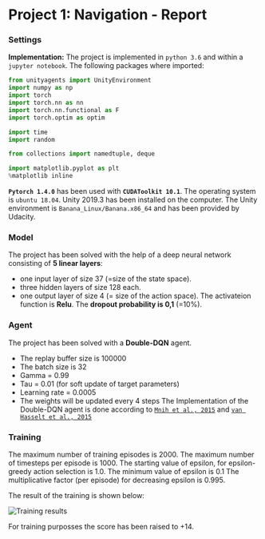 [//]: # (Image References)

[image1]: https://user-images.githubusercontent.com/10624937/42135619-d90f2f28-7d12-11e8-8823-82b970a54d7e.gif "Trained Agent"
[image2]: /home/horst/ml/udacity/udacity-deep-RL/p1_navigation/training_results_ddqn.png "Training results"

# Project 1: Navigation - Report

### Settings

**Implementation:** The project is implemented in `python 3.6` and within a `jupyter notebook`. 
The following packages where imported:
```python
from unityagents import UnityEnvironment
import numpy as np
import torch
import torch.nn as nn
import torch.nn.functional as F
import torch.optim as optim

import time
import random

from collections import namedtuple, deque

import matplotlib.pyplot as plt
%matplotlib inline
```
**`Pytorch 1.4.0`** has been used with **`CUDAToolkit 10.1`**.
The operating system is `ubuntu 18.04`.
Unity 2019.3 has been installed on the computer.
The Unity environment is `Banana_Linux/Banana.x86_64` and has been provided by Udacity. 

### Model

The project has been solved with the help of a deep neural network consisting of **5 linear layers**:
- one input layer of size 37 (=size of the state space).
- three hidden layers of size 128 each.
- one output layer of size 4 (= size of the action space).
The activateion function is **Relu**.
The **dropout probability is 0,1** (=10%).

### Agent

The project has been solved with a **Double-DQN** agent. 
- The replay buffer size is 100000
- The batch size is 32
- Gamma = 0.99
- Tau = 0.01 (for soft update of target parameters)
- Learning rate = 0.0005
- The weights will be updated every 4 steps
The Implementation of the Double-DQN agent is done according to [`Mnih et al., 2015`](https://storage.googleapis.com/deepmind-media/dqn/DQNNaturePaper.pdf) and  [`van Hasselt et al., 2015`](https://arxiv.org/pdf/1509.06461.pdf)

### Training

The maximum number of training episodes is 2000.
The maximum number of timesteps per episode is 1000.
The starting value of epsilon, for epsilon-greedy action selection is 1.0.
The minimum value of epsilon is 0.1
The multiplicative factor (per episode) for decreasing epsilon is 0.995.

The result of the training is shown below: 

![Training results][image2]

For training purposses the score has been raised to +14.